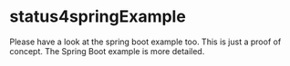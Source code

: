 # status4springExample
Please have a look at the spring boot example too. This is just a proof of concept. The Spring Boot example is more detailed.
